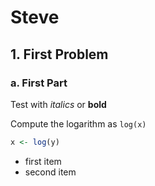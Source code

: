 # Steve

## 1. First Problem

### a. First Part

Test with *italics* or **bold**

Compute the logarithm as `log(x)`

```r 
x <- log(y)
```

* first item
* second item
